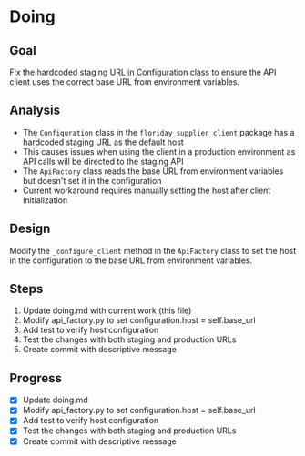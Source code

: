 # Doing

## Goal
Fix the hardcoded staging URL in Configuration class to ensure the API client uses the correct base URL from environment variables.

## Analysis
- The `Configuration` class in the `floriday_supplier_client` package has a hardcoded staging URL as the default host
- This causes issues when using the client in a production environment as API calls will be directed to the staging API
- The `ApiFactory` class reads the base URL from environment variables but doesn't set it in the configuration
- Current workaround requires manually setting the host after client initialization

## Design
Modify the `_configure_client` method in the `ApiFactory` class to set the host in the configuration to the base URL from environment variables.

## Steps
1. Update doing.md with current work (this file)
2. Modify api_factory.py to set configuration.host = self.base_url
3. Add test to verify host configuration
4. Test the changes with both staging and production URLs
5. Create commit with descriptive message

## Progress
- [x] Update doing.md
- [x] Modify api_factory.py to set configuration.host = self.base_url
- [x] Add test to verify host configuration
- [x] Test the changes with both staging and production URLs
- [x] Create commit with descriptive message
